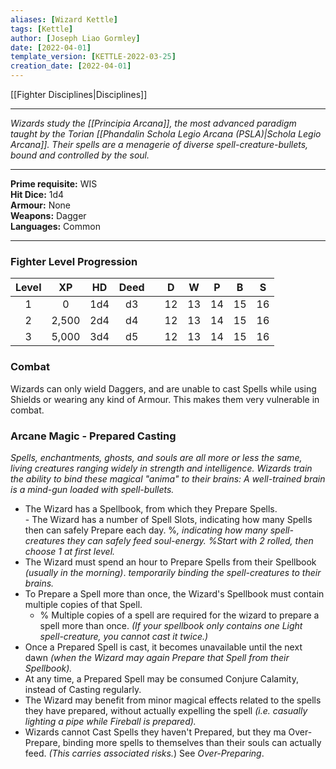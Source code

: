```yaml
---
aliases: [Wizard Kettle]
tags: [Kettle]
author: [Joseph Liao Gormley]
date: [2022-04-01]
template_version: [KETTLE-2022-03-25]
creation_date: [2022-04-01]
---
```

[[Fighter Disciplines|Disciplines]]
___
*Wizards study the [[Principia Arcana]], the most advanced paradigm taught by the Torian [[Phandalin Schola Legio Arcana (PSLA)|Schola Legio Arcana]]. Their spells are a menagerie of diverse spell-creature-bullets, bound and controlled by the soul.*
___
**Prime requisite:** WIS<br>**Hit Dice:** 1d4<br>**Armour:** None<br>**Weapons:** Dagger<br>**Languages:** Common
___
### Fighter Level Progression
| Level |  XP   | HD  | Deed |     |  D  |  W  |  P  |  B  |  S  |
|:-----:|:-----:|:---:|:----:| --- |:---:|:---:|:---:|:---:|:---:|
|   1   |   0   | 1d4 |  d3  |     | 12  | 13  | 14  | 15  | 16  |
|   2   | 2,500 | 2d4 |  d4  |     | 12  | 13  | 14  | 15  | 16  |
|   3   | 5,000 | 3d4 |  d5  |     | 12  | 13  | 14  | 15  | 16  |

### Combat
Wizards can only wield Daggers, and are unable to cast Spells while using Shields or wearing any kind of Armour. This makes them very vulnerable in combat.

### Arcane Magic - Prepared Casting
*Spells, enchantments, ghosts, and souls are all more or less the same, living creatures ranging widely in strength and intelligence. Wizards train the ability to bind these magical "anima" to their brains: A well-trained brain is a mind-gun loaded with spell-bullets.*

- The Wizard has a Spellbook, from which they Prepare Spells.<br>- The Wizard has a number of Spell Slots, indicating how many Spells then can safely Prepare each day. %*, indicating how many spell-creatures they can safely feed soul-energy. %Start with 2 rolled, then choose 1 at first level.*
- The Wizard must spend an hour to Prepare Spells from their Spellbook *(usually in the morning)*. *temporarily binding the spell-creatures to their brains.*
- To Prepare a Spell more than once, the Wizard's Spellbook must contain multiple copies of that Spell. 
	- % Multiple copies of a spell are required for the wizard to prepare a spell more than once. *(If your spellbook only contains one Light spell-creature, you cannot cast it twice.)*
- Once a Prepared Spell is cast, it becomes unavailable until the next dawn *(when the Wizard may again Prepare that Spell from their Spellbook).*
- At any time, a Prepared Spell may be consumed Conjure Calamity, instead of Casting regularly.
- The Wizard may benefit from minor magical effects related to the spells they have prepared, without actually expelling the spell *(i.e. casually lighting a pipe while Fireball is prepared).*
- Wizards cannot Cast Spells they haven't Prepared, but they ma Over-Prepare, binding more spells to themselves than their souls can actually feed. *(This carries associated risks.*) See *Over-Preparing*.